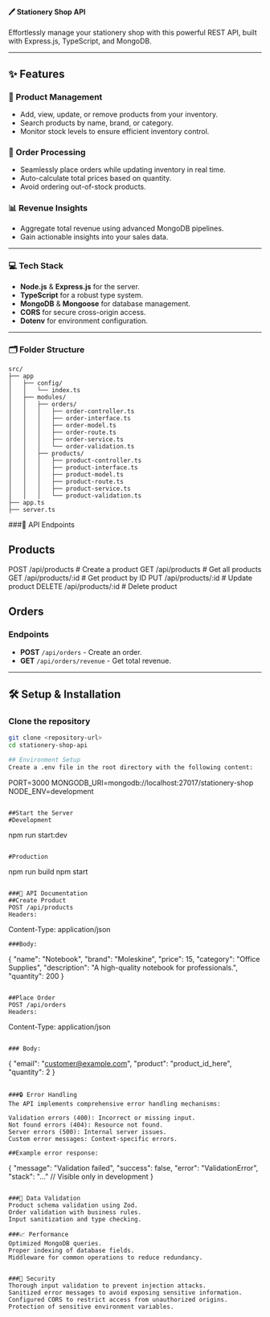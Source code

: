 #### 🖊️ Stationery Shop API

Effortlessly manage your stationery shop with this powerful REST API, built with Express.js, TypeScript, and MongoDB.

---

## ✨ Features

### 🎨 Product Management
- Add, view, update, or remove products from your inventory.
- Search products by name, brand, or category.
- Monitor stock levels to ensure efficient inventory control.

### 🛒 Order Processing
- Seamlessly place orders while updating inventory in real time.
- Auto-calculate total prices based on quantity.
- Avoid ordering out-of-stock products.

### 📊 Revenue Insights
- Aggregate total revenue using advanced MongoDB pipelines.
- Gain actionable insights into your sales data.

---

### 💻 Tech Stack

- **Node.js** & **Express.js** for the server.
- **TypeScript** for a robust type system.
- **MongoDB** & **Mongoose** for database management.
- **CORS** for secure cross-origin access.
- **Dotenv** for environment configuration.

---

### 🗂️ Folder Structure

```plaintext
src/
├── app
│   ├── config/
│   │   └── index.ts
│   ├── modules/
│   │   ├── orders/
│   │   │   ├── order-controller.ts
│   │   │   ├── order-interface.ts
│   │   │   ├── order-model.ts
│   │   │   ├── order-route.ts
│   │   │   ├── order-service.ts
│   │   │   └── order-validation.ts
│   │   ├── products/
│   │   │   ├── product-controller.ts
│   │   │   ├── product-interface.ts
│   │   │   ├── product-model.ts
│   │   │   ├── product-route.ts
│   │   │   ├── product-service.ts
│   │   │   └── product-validation.ts
├── app.ts
├── server.ts

```
###🚦 API Endpoints

## Products
POST   /api/products          # Create a product
GET    /api/products          # Get all products
GET    /api/products/:id      # Get product by ID
PUT    /api/products/:id      # Update product
DELETE /api/products/:id      # Delete product

## Orders
### Endpoints
- **POST** `/api/orders` - Create an order.
- **GET** `/api/orders/revenue` - Get total revenue.

---

## 🛠️ Setup & Installation
### Clone the repository
```bash
git clone <repository-url>
cd stationery-shop-api

## Environment Setup
Create a .env file in the root directory with the following content:

```
PORT=3000
MONGODB_URI=mongodb://localhost:27017/stationery-shop
NODE_ENV=development
```

##Start the Server
#Development
```
npm run start:dev
```

#Production
```
npm run build
npm start
```

###📝 API Documentation
##Create Product
POST /api/products
Headers:
```
Content-Type: application/json

```
###Body:
```
{
  "name": "Notebook",
  "brand": "Moleskine",
  "price": 15,
  "category": "Office Supplies",
  "description": "A high-quality notebook for professionals.",
  "quantity": 200
}

```

##Place Order
POST /api/orders
Headers:
```
Content-Type: application/json

```

### Body:
```
{
  "email": "customer@example.com",
  "product": "product_id_here",
  "quantity": 2
}

```

###🔒 Error Handling
The API implements comprehensive error handling mechanisms:

Validation errors (400): Incorrect or missing input.
Not found errors (404): Resource not found.
Server errors (500): Internal server issues.
Custom error messages: Context-specific errors.

##Example error response:

```

{
  "message": "Validation failed",
  "success": false,
  "error": "ValidationError",
  "stack": "..." // Visible only in development
}

```

###🧪 Data Validation
Product schema validation using Zod.
Order validation with business rules.
Input sanitization and type checking.

###📈 Performance
Optimized MongoDB queries.
Proper indexing of database fields.
Middleware for common operations to reduce redundancy.


###🔐 Security
Thorough input validation to prevent injection attacks.
Sanitized error messages to avoid exposing sensitive information.
Configured CORS to restrict access from unauthorized origins.
Protection of sensitive environment variables.
